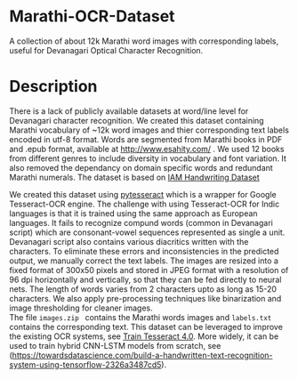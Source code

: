 # Marathi-OCR-Dataset
A collection of about 12k Marathi word images with corresponding labels, useful for Devanagari Optical Character Recognition.

# Description
There is a lack of publicly available datasets at word/line level for Devanagari character recognition. We created this dataset containing Marathi vocabulary of ~12k word images and thier corresponding text labels encoded in utf-8 format. Words are segmented from  Marathi books in PDF and .epub format, available at http://www.esahity.com/ . We used 12 books from different genres to include diversity in vocabulary and font variation. It also removed the dependancy on domain specific words and redundant Marathi numerals. The dataset is based on [IAM Handwriting Dataset](http://www.fki.inf.unibe.ch/databases/iam-handwriting-database)

We created this dataset using [pytesseract](https://pypi.org/project/pytesseract/) which is a wrapper for Google Tesseract-OCR engine. The challenge with using Tesseract-OCR for Indic languages is that it is trained using the same approach as European languages. It fails to recognize compund words (common in Devanagari script) which are consonant-vowel sequences represented as single a unit. Devanagari script also contains various diacritics written with the characters. To eliminate these errors and inconsistencies in the predicted output, we manually correct the text labels. The images are resized into a fixed format of 300x50 pixels and stored in JPEG format with a resolution of 96 dpi horizontally and vertically, so that they can be fed directly to neural nets. The length of words varies from 2 characters upto as long as 15-20 characters. We also apply pre-processing techniques like binarization and image thresholding for cleaner images.  <br />
The file `images.zip ` contains the Marathi words images and `labels.txt` contains the corresponding text. 
This dataset can be leveraged to improve the existing OCR systems, see [Train Tesseract 4.0](https://tesseract-ocr.github.io/tessdoc/TrainingTesseract-4.00). More widely, it can be used to train hybrid CNN-LSTM models from scratch, see (https://towardsdatascience.com/build-a-handwritten-text-recognition-system-using-tensorflow-2326a3487cd5). 
 
